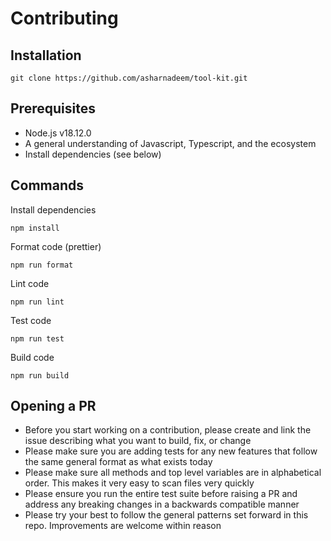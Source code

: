 # Contributing

## Installation

```
git clone https://github.com/asharnadeem/tool-kit.git
```

## Prerequisites

- Node.js v18.12.0
- A general understanding of Javascript, Typescript, and the ecosystem
- Install dependencies (see below)

## Commands

Install dependencies

```
npm install
```

Format code (prettier)

```
npm run format
```

Lint code

```
npm run lint
```

Test code

```
npm run test
```

Build code

```
npm run build
```

## Opening a PR

- Before you start working on a contribution, please create and link the issue describing what you want to build, fix, or change
- Please make sure you are adding tests for any new features that follow the same general format as what exists today
- Please make sure all methods and top level variables are in alphabetical order. This makes it very easy to scan files very quickly
- Please ensure you run the entire test suite before raising a PR and address any breaking changes in a backwards compatible manner
- Please try your best to follow the general patterns set forward in this repo. Improvements are welcome within reason

